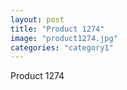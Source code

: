 ```yaml
---
layout: post
title: "Product 1274"
image: "product1274.jpg"
categories: "category1"
---
```

Product 1274
